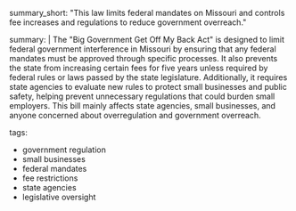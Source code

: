 summary_short: "This law limits federal mandates on Missouri and controls fee increases and regulations to reduce government overreach."

summary: |
  The "Big Government Get Off My Back Act" is designed to limit federal government interference in Missouri by ensuring that any federal mandates must be approved through specific processes. It also prevents the state from increasing certain fees for five years unless required by federal rules or laws passed by the state legislature. Additionally, it requires state agencies to evaluate new rules to protect small businesses and public safety, helping prevent unnecessary regulations that could burden small employers. This bill mainly affects state agencies, small businesses, and anyone concerned about overregulation and government overreach.

tags:
  - government regulation
  - small businesses
  - federal mandates
  - fee restrictions
  - state agencies
  - legislative oversight

